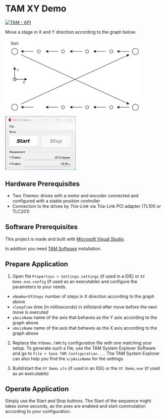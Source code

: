 # TAM XY Demo

[![TAM - API](https://img.shields.io/static/v1?label=TAM&message=API&color=b51839)](https://www.triamec.com/en/tam-api.html)

Move a stage in X and Y direction according to the graph below.

![TAM XY Demo](./doc/XY-Demo.png)

<img src = "./doc/Screenshot.png" width = "45%">

## Hardware Prerequisites

- Two *Triamec* drives with a motor and encoder connected and configured with a stable position controller
- Connection to the drives by *Tria-Link* via Tria-Link PCI adapter (TL100 or TLC201)


## Software Prerequisites

This project is made and built with [Microsoft Visual Studio](https://visualstudio.microsoft.com/en/).

In addition you need [TAM Software](https://www.triamec.com/en/tam-software-support.html) installation.

## Prepare Application

1. Open file `Properties > Settings.settings` (if used in a IDE) or `XY Demo.exe.config` (if used as an executable) and configure the parameters to your needs.
- `xNumberOfSteps` number of steps in X direction according to the graph above
- `sleepTime` time (in milliseconds) in stillstand after move  before the next move is executed
- `yAxisName` name of the axis that behaves as the Y axis according to the graph above
- `xAxisName` name of the axis that behaves as the X axis according to the graph above

2. Replace the `XYDemo.TAMcfg` configuration file with one matching your setup. To generate such a file, use the TAM System Explorer Software and go to `File > Save TAM Configuration...`. The TAM System Explorer can also help you find the `x/yAxisName` for the settings.

3. Build/start the `XY Demo.sln` (if used in an IDE) or the `XY Demo.exe` (if used as an executable)

## Operate Application

Simply use the Start and Stop buttons. The Start of the sequence might takes some seconds, as the axes are enabled and start commutation according to your configuration.

